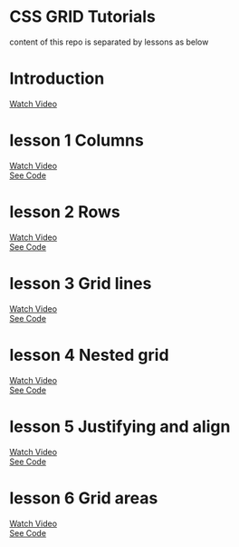 # CSS GRID Tutorials

content of this repo is separated by lessons as below

# Introduction

<a href="https://www.youtube.com/watch?v=Kg_ldEvQfIQ&list=PLReru5NZbeDhyrTJGSSUQSYv7D3SqYX24&index=1">Watch Video</a>

# lesson 1 Columns

<a href="https://www.youtube.com/watch?v=R1WvFf6LZkA&list=PLReru5NZbeDhyrTJGSSUQSYv7D3SqYX24&index=2">Watch Video</a><br/>
<a href="https://github.com/hawkiq/cssgrid/blob/master/lesson1.html">See Code</a>

# lesson 2 Rows

<a href="https://www.youtube.com/watch?v=QZbiy6zjm04&list=PLReru5NZbeDhyrTJGSSUQSYv7D3SqYX24&index=3">Watch Video</a><br/>
<a href="https://github.com/hawkiq/cssgrid/blob/master/lesson2.html">See Code</a>

# lesson 3 Grid lines

<a href="https://www.youtube.com/watch?v=k_R3ZSSjvd8&index=4&list=PLReru5NZbeDhyrTJGSSUQSYv7D3SqYX24">Watch Video</a><br/>
<a href="https://github.com/hawkiq/cssgrid/blob/master/lesson3.html">See Code</a>

# lesson 4 Nested grid

<a href="https://www.youtube.com/watch?v=zhpKbnRtjbk&list=PLReru5NZbeDhyrTJGSSUQSYv7D3SqYX24&index=5">Watch Video</a><br/>
<a href="https://github.com/hawkiq/cssgrid/blob/master/lesson4.html">See Code</a>

# lesson 5 Justifying and align

<a href="https://www.youtube.com/watch?v=Oq7uYbrems4&index=6&list=PLReru5NZbeDhyrTJGSSUQSYv7D3SqYX24">Watch Video</a><br/>
<a href="https://github.com/hawkiq/cssgrid/blob/master/lesson5.html">See Code</a>

# lesson 6 Grid areas

<a href="https://www.youtube.com/watch?v=YKEWmH3oKp4&list=PLReru5NZbeDhyrTJGSSUQSYv7D3SqYX24&index=7">Watch Video</a><br/>
<a href="https://github.com/hawkiq/cssgrid/blob/master/lesson6.html">See Code</a>
